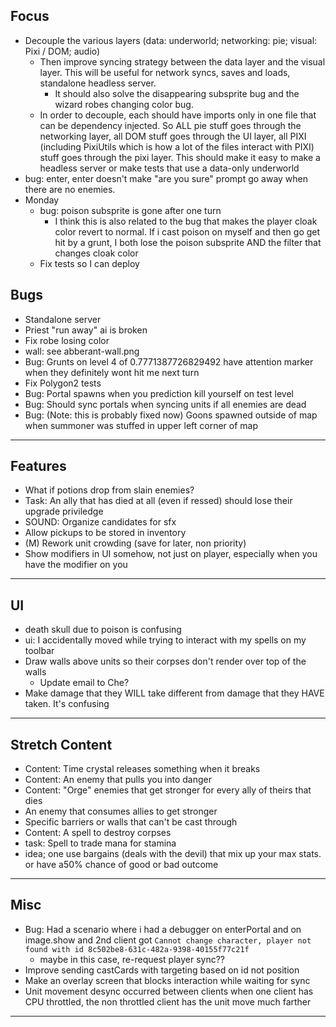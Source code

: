 ## Focus
- Decouple the various layers (data: underworld; networking: pie; visual: Pixi / DOM; audio)
    - Then improve syncing strategy between the data layer and the visual layer.  This will be useful for network syncs, saves and loads, standalone headless server.
        - It should also solve the disappearing subsprite bug and the wizard robes changing color bug.
    - In order to decouple, each should have imports only in one file that can be dependency injected.  So ALL pie stuff goes through the networking layer, all DOM stuff goes through the UI layer, all PIXI (including PixiUtils which is how a lot of the files interact with PIXI) stuff goes through the pixi layer.  This should make it easy to make a headless server or make tests that use a data-only underworld
- bug: enter, enter doesn't make "are you sure" prompt go away when there are no enemies.
- Monday
    - bug: poison subsprite is gone after one turn
        - I think this is also related to the bug that makes the player cloak color revert to normal. If i cast poison on myself and then go get hit by a grunt, I both lose the poison subsprite AND the filter that changes cloak color
    - Fix tests so I can deploy

## Bugs

- Standalone server
- Priest "run away" ai is broken
- Fix robe losing color 
- wall: see abberant-wall.png
- Bug: Grunts on level 4 of 0.7771387726829492 have attention marker when they definitely wont hit me next turn
- Fix Polygon2 tests
- Bug: Portal spawns when you prediction kill yourself on test level
- Bug: Should sync portals when syncing units if all enemies are dead
- Bug: (Note: this is probably fixed now) Goons spawned outside of map when summoner was stuffed in upper left corner of map
---
## Features
- What if potions drop from slain enemies?
- Task: An ally that has died at all (even if ressed) should lose their upgrade priviledge
- SOUND: Organize candidates for sfx
- Allow pickups to be stored in inventory
- (M) Rework unit crowding (save for later, non priority)
- Show modifiers in UI somehow, not just on player, especially when you have the modifier on you
---
## UI
- death skull due to poison is confusing
- ui: I accidentally moved while trying to interact with my spells on my toolbar
- Draw walls above units so their corpses don't render over top of the walls
    - Update email to Che?
- Make damage that they WILL take different from damage that they HAVE taken.  It's confusing
---
## Stretch Content
- Content: Time crystal releases something when it breaks
- Content: An enemy that pulls you into danger
- Content: "Orge" enemies that get stronger for every ally of theirs that dies
- An enemy that consumes allies to get stronger
- Specific barriers or walls that can't be cast through
- Content: A spell to destroy corpses
- task: Spell to trade mana for stamina
- idea; one use bargains (deals with the devil) that mix up your max stats.  or have a50% chance of good or bad outcome
---

## Misc
- Bug: Had a scenario where i had a debugger on enterPortal and on image.show
and 2nd client got `Cannot change character, player not found with id 8c502be8-631c-482a-9398-40155f77c21f`
    - maybe in this case, re-request player sync??
- Improve sending castCards with targeting based on id not position
- Make an overlay screen that blocks interaction while waiting for sync
- Unit movement desync occurred between clients when one client has CPU throttled, the non throttled client has the unit move much farther
---